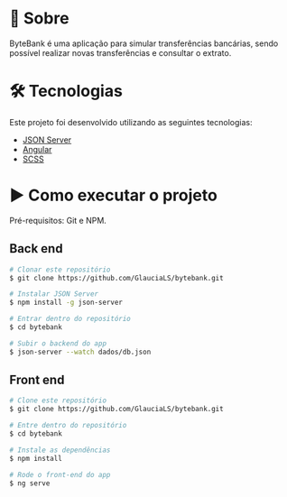 # 📖 Sobre

ByteBank é uma aplicação para simular transferências bancárias, sendo possível realizar novas transferências e consultar o extrato.

<h1>🛠 Tecnologias</h1>

Este projeto foi desenvolvido utilizando as seguintes tecnologias:

- [JSON Server](https://www.npmjs.com/package/json-server)
- [Angular](https://angular.io/)
- [SCSS](https://sass-lang.com/documentation)

<h1>▶️ Como executar o projeto</h1>

Pré-requisitos: Git e NPM.

<h2>Back end</h2>

```bash
# Clonar este repositório
$ git clone https://github.com/GlauciaLS/bytebank.git

# Instalar JSON Server
$ npm install -g json-server

# Entrar dentro do repositório
$ cd bytebank

# Subir o backend do app
$ json-server --watch dados/db.json
```

<h2>Front end</h2>

```bash
# Clone este repositório
$ git clone https://github.com/GlauciaLS/bytebank.git

# Entre dentro do repositório
$ cd bytebank

# Instale as dependências
$ npm install

# Rode o front-end do app
$ ng serve
```

